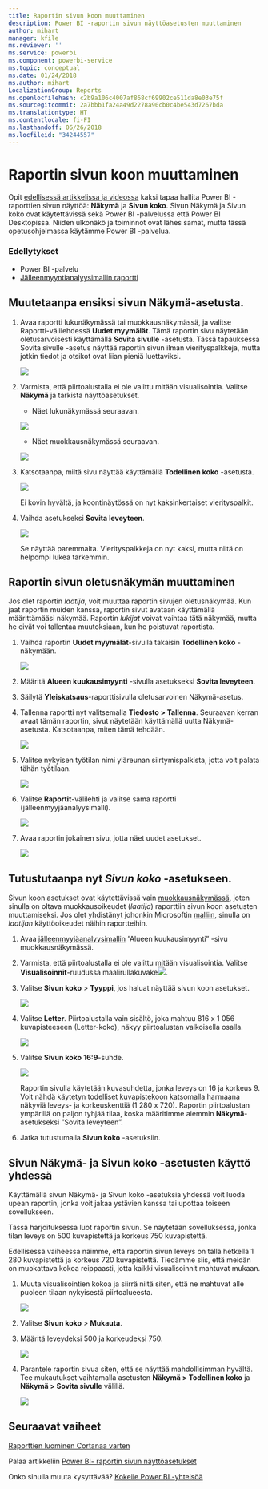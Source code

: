 ```yaml
---
title: Raportin sivun koon muuttaminen
description: Power BI -raportin sivun näyttöasetusten muuttaminen
author: mihart
manager: kfile
ms.reviewer: ''
ms.service: powerbi
ms.component: powerbi-service
ms.topic: conceptual
ms.date: 01/24/2018
ms.author: mihart
LocalizationGroup: Reports
ms.openlocfilehash: c2b9a106c4007af868cf69902ce511da8e03e75f
ms.sourcegitcommit: 2a7bbb1fa24a49d2278a90cb0c4be543d7267bda
ms.translationtype: HT
ms.contentlocale: fi-FI
ms.lasthandoff: 06/26/2018
ms.locfileid: "34244557"
---
```

# <a name="change-the-size-of-a-report-page"></a>Raportin sivun koon muuttaminen
Opit [edellisessä artikkelissa ja videossa](power-bi-report-display-settings.md) kaksi tapaa hallita Power BI -raporttien sivun näyttöä: **Näkymä** ja **Sivun koko**. Sivun Näkymä ja Sivun koko ovat käytettävissä sekä Power BI -palvelussa että Power BI Desktopissa. Niiden ulkonäkö ja toiminnot ovat lähes samat, mutta tässä opetusohjelmassa käytämme Power BI -palvelua.

### <a name="prerequisites"></a>Edellytykset
- Power BI -palvelu   
- [Jälleenmyyntianalyysimallin raportti](sample-retail-analysis.md)

## <a name="first-lets-change-the-page-view-setting"></a>Muutetaanpa ensiksi sivun Näkymä-asetusta.

1. Avaa raportti lukunäkymässä tai muokkausnäkymässä, ja valitse Raportti-välilehdessä **Uudet myymälät**. Tämä raportin sivu näytetään oletusarvoisesti käyttämällä **Sovita sivulle** -asetusta.  Tässä tapauksessa Sovita sivulle -asetus näyttää raportin sivun ilman vierityspalkkeja, mutta jotkin tiedot ja otsikot ovat liian pieniä luettaviksi.

   ![](media/power-bi-change-report-display-settings/pbi_fit_to_page.png)
2. Varmista, että piirtoalustalla ei ole valittu mitään visualisointia. Valitse **Näkymä** ja tarkista näyttöasetukset.

    * Näet lukunäkymässä seuraavan.

     ![](media/power-bi-change-report-display-settings/power-bi-page-view-menu-new.png)
    * Näet muokkausnäkymässä seuraavan.

    ![](media/power-bi-change-report-display-settings/power-bi-view-editing-view.png)

1. Katsotaanpa, miltä sivu näyttää käyttämällä **Todellinen koko** -asetusta.

   ![](media/power-bi-change-report-display-settings/power-bi-actal-size2.png)

   Ei kovin hyvältä, ja koontinäytössä on nyt kaksinkertaiset vierityspalkit.
2. Vaihda asetukseksi **Sovita leveyteen**.

   ![](media/power-bi-change-report-display-settings/pbi_fit_to_width.png)

   Se näyttää paremmalta. Vierityspalkkeja on nyt kaksi, mutta niitä on helpompi lukea tarkemmin.

## <a name="change-the-default-view-for-a-report-page"></a>Raportin sivun oletusnäkymän muuttaminen
Jos olet raportin *laatija*, voit muuttaa raportin sivujen oletusnäkymää. Kun jaat raportin muiden kanssa, raportin sivut avataan käyttämällä määrittämääsi näkymää. Raportin *lukijat* voivat vaihtaa tätä näkymää, mutta he eivät voi tallentaa muutoksiaan, kun he poistuvat raportista.

1. Vaihda raportin **Uudet myymälät**-sivulla takaisin **Todellinen koko** -näkymään.

   ![](media/power-bi-change-report-display-settings/power-bi-actual-size.png)

2. Määritä **Alueen kuukausimyynti** -sivulla asetukseksi **Sovita leveyteen**.

3. Säilytä **Yleiskatsaus**-raporttisivulla oletusarvoinen Näkymä-asetus.

4. Tallenna raportti nyt valitsemalla **Tiedosto > Tallenna**. Seuraavan kerran avaat tämän raportin, sivut näytetään käyttämällä uutta Näkymä-asetusta. Katsotaanpa, miten tämä tehdään.

   ![](media/power-bi-change-report-display-settings/power-bi-save.png)
3. Valitse nykyisen työtilan nimi yläreunan siirtymispalkista, jotta voit palata tähän työtilaan.  

   ![](media/power-bi-change-report-display-settings/power-bi-my-workspace.png)
4. Valitse **Raportit**-välilehti ja valitse sama raportti (jälleenmyyjäanalyysimalli).

    ![](media/power-bi-change-report-display-settings/power-bi-new-report2.png)
5. Avaa raportin jokainen sivu, jotta näet uudet asetukset.

   ![](media/power-bi-change-report-display-settings/power-bi-page-view.gif)

## <a name="now-lets-explore-the-page-size-setting"></a>Tutustutaanpa nyt *Sivun koko* -asetukseen.
Sivun koon asetukset ovat käytettävissä vain [muokkausnäkymässä](service-interact-with-a-report-in-editing-view.md), joten sinulla on oltava muokkausoikeudet (*laatija*) raporttiin sivun koon asetusten muuttamiseksi. Jos olet yhdistänyt johonkin Microsoftin [malliin](sample-datasets.md), sinulla on *laatijan* käyttöoikeudet näihin raportteihin.

1. Avaa [jälleenmyyjäanalyysimallin](sample-retail-analysis.md) ”Alueen kuukausimyynti” -sivu muokkausnäkymässä.
2. Varmista, että piirtoalustalla ei ole valittu mitään visualisointia.  Valitse **Visualisoinnit**-ruudussa maalirullakuvake![](media/power-bi-change-report-display-settings/power-bi-paintroller.png).
3. Valitse **Sivun koko** &gt; **Tyyppi**, jos haluat näyttää sivun koon asetukset.

   ![](media/power-bi-change-report-display-settings/power-bi-page-size-menu-new.png)
4. Valitse **Letter**.  Piirtoalustalla vain sisältö, joka mahtuu 816 x 1 056 kuvapisteeseen (Letter-koko), näkyy piirtoalustan valkoisella osalla.

   ![](media/power-bi-change-report-display-settings/power-bi-letter-new.png)
5. Valitse **Sivun koko** **16:9**-suhde.

   ![](media/power-bi-change-report-display-settings/power-bi-16-to-9-new.png)

   Raportin sivulla käytetään kuvasuhdetta, jonka leveys on 16 ja korkeus 9. Voit nähdä käytetyn todelliset kuvapistekoon katsomalla harmaana näkyviä leveys- ja korkeuskenttiä (1 280 x 720). Raportin piirtoalustan ympärillä on paljon tyhjää tilaa, koska määritimme aiemmin **Näkymä**-asetukseksi ”Sovita leveyteen”.
7. Jatka tutustumalla **Sivun koko** -asetuksiin.

## <a name="use-page-view-and-page-size-together"></a>Sivun Näkymä- ja Sivun koko -asetusten käyttö yhdessä
Käyttämällä sivun Näkymä- ja Sivun koko -asetuksia yhdessä voit luoda upean raportin, jonka voit jakaa ystävien kanssa tai upottaa toiseen sovellukseen.

Tässä harjoituksessa luot raportin sivun. Se näytetään sovelluksessa, jonka tilan leveys on 500 kuvapistettä ja korkeus 750 kuvapistettä.

Edellisessä vaiheessa näimme, että raportin sivun leveys on tällä hetkellä 1 280 kuvapistettä ja korkeus 720 kuvapistettä. Tiedämme siis, että meidän on muokattava kokoa reippaasti, jotta kaikki visualisoinnit mahtuvat mukaan.

1. Muuta visualisointien kokoa ja siirrä niitä siten, että ne mahtuvat alle puoleen tilaan nykyisestä piirtoalueesta.

    ![](media/power-bi-change-report-display-settings/power-bi-custom-view.gif)
2. Valitse **Sivun koko** &gt; **Mukauta**.
3. Määritä leveydeksi 500 ja korkeudeksi 750.

    ![](media/power-bi-change-report-display-settings/power-bi-custom-new.png)
4. Parantele raportin sivua siten, että se näyttää mahdollisimman hyvältä. Tee mukautukset vaihtamalla asetusten **Näkymä > Todellinen koko** ja **Näkymä > Sovita sivulle** välillä.

    ![](media/power-bi-change-report-display-settings/power-bi-final-new.png)

## <a name="next-steps"></a>Seuraavat vaiheet
[Raporttien luominen Cortanaa varten](service-cortana-answer-cards.md)

Palaa artikkeliin [Power BI- raportin sivun näyttöasetukset](power-bi-report-display-settings.md)

Onko sinulla muuta kysyttävää? [Kokeile Power BI -yhteisöä](http://community.powerbi.com/)
